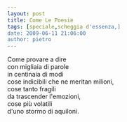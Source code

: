 ```yaml
---
layout: post
title: Come Le Poesie
tags: [speciale,scheggia d'essenza,]
date: 2009-06-11 21:06:00
author: pietro
---
```

Come provare a dire<br/>con migliaia di parole<br/>in centinaia di modi<br/>cose indicibili che ne meritan milioni,<br/>cose tanto fragili<br/>da trascender l'emozioni,<br/>cose più volatili<br/>d'uno stormo di aquiloni.
